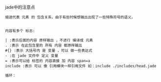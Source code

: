 jade中的注意点

    缩进代表 元素 的 包含关系，由于有些时候想输出出现了一些特殊符号的语义，
    
    
    内容有多个 标志:

    | :表示后面的内容 原样输出 ，不进行 编译成 元素
    . :表示 在此包含里的 所有 内容 都原样输出
    #{} :表示 大括号内 是 变量 ，可以 做一些表达式
    - :在 jade 文件中 定义 变量
    = :表示可以给 标签的 内容直接 加 内容 span=a
    include :表示 可以 像 引用模块一样引用文件 如：include ./includes/head.jade

    循环：
